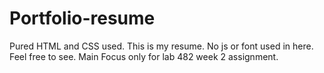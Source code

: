 # Portfolio-resume
Pured HTML and CSS used.
This is my resume. No js or font used in here.
Feel free to see.
Main Focus only for lab 482 week 2 assignment.

